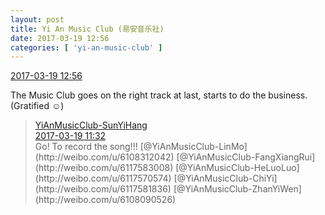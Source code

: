 ```yaml
---
layout: post
title: Yi An Music Club (易安音乐社)
date: 2017-03-19 12:56
categories: [ 'yi-an-music-club' ]
---
```


<div class="weibo-info">
  <a href="http://weibo.com/6094546964/EAvbhyRgW">2017-03-19 12:56</a>
</div>

The Music Club goes on the right track at last, starts to do the business. (Gratified :relaxed:)

<!-- more -->

> <div class="weibo-post-name">
>   <a href="http://weibo.com/u/6108316220">YiAnMusicClub-SunYiHang</a>
> </div>
> <div class="weibo-info">
>   <a href="http://weibo.com/6108316220/EAuD0b39O">2017-03-19 11:32</a>
> </div>
> Go! To record the song!!! [@YiAnMusicClub-LinMo](http://weibo.com/u/6108312042) [@YiAnMusicClub-FangXiangRui](http://weibo.com/u/6117583008) [@YiAnMusicClub-HeLuoLuo](http://weibo.com/u/6117570574) [@YiAnMusicClub-ChiYi](http://weibo.com/u/6117581836) [@YiAnMusicClub-ZhanYiWen](http://weibo.com/u/6108090526)
